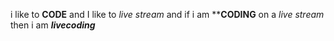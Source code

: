 i like to **CODE** and I like to _live stream_ and if i am **__CODING__ on a *live stream* then i am *__livecoding__*
